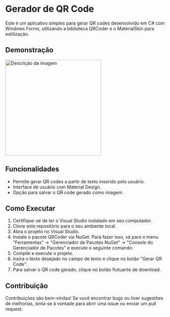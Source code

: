 # Gerador de QR Code

Este é um aplicativo simples para gerar QR codes desenvolvido em C# com Windows Forms, utilizando a biblioteca QRCoder e o MaterialSkin para estilização.

## Demonstração

<p>
    <img src="https://cdn.discordapp.com/attachments/933499827638124575/1210661057912111174/Demo.png?ex=65eb5ef9&is=65d8e9f9&hm=3659ae8de9178da357a48d37fd819c850dca028dba9a58a0163d00adb0929ba8&" alt="Descrição da imagem" width="300px" height="auto">
</p>


## Funcionalidades

- Permite gerar QR codes a partir de texto inserido pelo usuário.
- Interface de usuário com Material Design.
- Opção para salvar o QR code gerado como imagem.

## Como Executar

1. Certifique-se de ter o Visual Studio instalado em seu computador.
2. Clone este repositório para o seu ambiente local.
3. Abra o projeto no Visual Studio.
4. Instale o pacote QRCoder via NuGet. Para fazer isso, vá para o menu "Ferramentas" -> "Gerenciador de Pacotes NuGet" -> "Console do Gerenciador de Pacotes" e execute o seguinte comando:
5. Compile e execute o projeto.
6. Insira o texto desejado no campo de texto e clique no botão "Gerar QR Code".
7. Para salvar o QR code gerado, clique no botão flutuante de download.



## Contribuição

Contribuições são bem-vindas! Se você encontrar bugs ou tiver sugestões de melhorias, sinta-se à vontade para abrir uma issue ou enviar um pull request.
